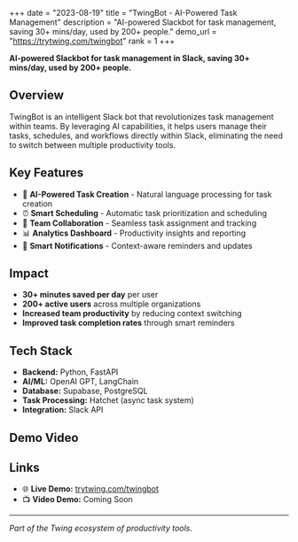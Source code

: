 +++
date = "2023-08-19"
title = "TwingBot - AI-Powered Task Management"
description = "AI-powered Slackbot for task management, saving 30+ mins/day, used by 200+ people."
demo_url = "https://trytwing.com/twingbot"
rank = 1
+++

**AI-powered Slackbot for task management in Slack, saving 30+ mins/day, used by 200+ people.**

## Overview

TwingBot is an intelligent Slack bot that revolutionizes task management within teams. By leveraging AI capabilities, it helps users manage their tasks, schedules, and workflows directly within Slack, eliminating the need to switch between multiple productivity tools.

## Key Features

- 🤖 **AI-Powered Task Creation** - Natural language processing for task creation
- ⏰ **Smart Scheduling** - Automatic task prioritization and scheduling
- 👥 **Team Collaboration** - Seamless task assignment and tracking
- 📊 **Analytics Dashboard** - Productivity insights and reporting
- 🔔 **Smart Notifications** - Context-aware reminders and updates

## Impact

- **30+ minutes saved per day** per user
- **200+ active users** across multiple organizations
- **Increased team productivity** by reducing context switching
- **Improved task completion rates** through smart reminders

## Tech Stack

- **Backend:** Python, FastAPI
- **AI/ML:** OpenAI GPT, LangChain
- **Database:** Supabase, PostgreSQL
- **Task Processing:** Hatchet (async task system)
- **Integration:** Slack API

## Demo Video

<lite-youtube
  videoid="yskK8KxE_Sk"
  videotitle="TwingBot Demo: AI-Powered Task Management in Slack - Complete Walkthrough">
</lite-youtube>

## Links

- 🌐 **Live Demo:** [trytwing.com/twingbot](https://trytwing.com/twingbot)
- 📺 **Video Demo:** Coming Soon

---

*Part of the Twing ecosystem of productivity tools.* 